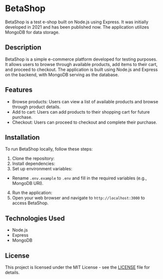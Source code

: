 # BetaShop

BetaShop is a test e-shop built on Node.js using Express. It was initially developed in 2021 and has been published now. The application utilizes MongoDB for data storage.

## Description

BetaShop is a simple e-commerce platform developed for testing purposes. It allows users to browse through available products, add items to their cart, and proceed to checkout. The application is built using Node.js and Express on the backend, with MongoDB serving as the database.

## Features

- Browse products: Users can view a list of available products and browse through product details.
- Add to cart: Users can add products to their shopping cart for future purchase.
- Checkout: Users can proceed to checkout and complete their purchase.

## Installation

To run BetaShop locally, follow these steps:

1. Clone the repository:
2. Install dependencies:
3. Set up environment variables:
- Rename `.env.example` to `.env` and fill in the required variables (e.g., MongoDB URI).
4. Run the application:
5. Open your web browser and navigate to `http://localhost:3000` to access BetaShop.

## Technologies Used

- Node.js
- Express
- MongoDB

## License

This project is licensed under the MIT License - see the [LICENSE](LICENSE) file for details.
